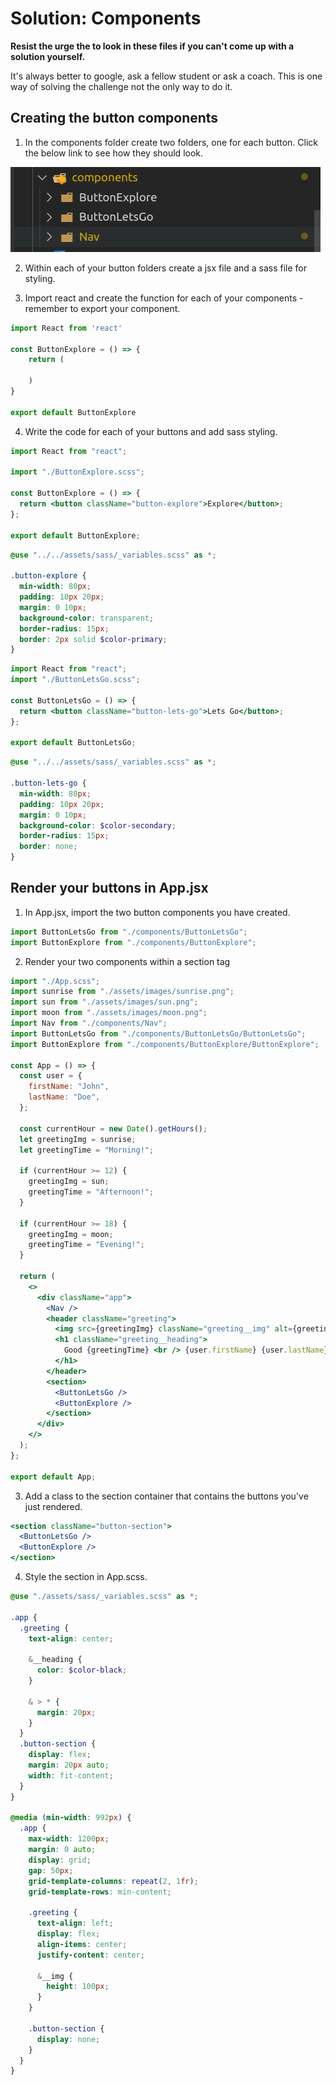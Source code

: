 # Solution: Components

**Resist the urge the to look in these files if you can't come up with a solution yourself.**

It's always better to google, ask a fellow student or ask a coach. This is one way of solving the challenge not the only way to do it.

## Creating the button components

1. In the components folder create two folders, one for each button. Click the below link to see how they should look.

![components folder](./images/button-folders.png)

2. Within each of your button folders create a jsx file and a sass file for styling.

3. Import react and create the function for each of your components - remember to export your component.

```jsx
import React from 'react'

const ButtonExplore = () => {
    return (

    )
}

export default ButtonExplore
```

4. Write the code for each of your buttons and add sass styling.

```jsx
import React from "react";

import "./ButtonExplore.scss";

const ButtonExplore = () => {
  return <button className="button-explore">Explore</button>;
};

export default ButtonExplore;
```

```scss
@use "../../assets/sass/_variables.scss" as *;

.button-explore {
  min-width: 80px;
  padding: 10px 20px;
  margin: 0 10px;
  background-color: transparent;
  border-radius: 15px;
  border: 2px solid $color-primary;
}
```

```jsx
import React from "react";
import "./ButtonLetsGo.scss";

const ButtonLetsGo = () => {
  return <button className="button-lets-go">Lets Go</button>;
};

export default ButtonLetsGo;
```

```scss
@use "../../assets/sass/_variables.scss" as *;

.button-lets-go {
  min-width: 80px;
  padding: 10px 20px;
  margin: 0 10px;
  background-color: $color-secondary;
  border-radius: 15px;
  border: none;
}
```

## Render your buttons in App.jsx

1. In App.jsx, import the two button components you have created.

```jsx
import ButtonLetsGo from "./components/ButtonLetsGo";
import ButtonExplore from "./components/ButtonExplore";
```

2. Render your two components within a section tag

```jsx
import "./App.scss";
import sunrise from "./assets/images/sunrise.png";
import sun from "./assets/images/sun.png";
import moon from "./assets/images/moon.png";
import Nav from "./components/Nav";
import ButtonLetsGo from "./components/ButtonLetsGo/ButtonLetsGo";
import ButtonExplore from "./components/ButtonExplore/ButtonExplore";

const App = () => {
  const user = {
    firstName: "John",
    lastName: "Doe",
  };

  const currentHour = new Date().getHours();
  let greetingImg = sunrise;
  let greetingTime = "Morning!";

  if (currentHour >= 12) {
    greetingImg = sun;
    greetingTime = "Afternoon!";
  }

  if (currentHour >= 18) {
    greetingImg = moon;
    greetingTime = "Evening!";
  }

  return (
    <>
      <div className="app">
        <Nav />
        <header className="greeting">
          <img src={greetingImg} className="greeting__img" alt={greetingTime} />
          <h1 className="greeting__heading">
            Good {greetingTime} <br /> {user.firstName} {user.lastName}
          </h1>
        </header>
        <section>
          <ButtonLetsGo />
          <ButtonExplore />
        </section>
      </div>
    </>
  );
};

export default App;
```

3. Add a class to the section container that contains the buttons you've just rendered.

```jsx
<section className="button-section">
  <ButtonLetsGo />
  <ButtonExplore />
</section>
```

4. Style the section in App.scss.

```scss
@use "./assets/sass/_variables.scss" as *;

.app {
  .greeting {
    text-align: center;

    &__heading {
      color: $color-black;
    }

    & > * {
      margin: 20px;
    }
  }
  .button-section {
    display: flex;
    margin: 20px auto;
    width: fit-content;
  }
}

@media (min-width: 992px) {
  .app {
    max-width: 1200px;
    margin: 0 auto;
    display: grid;
    gap: 50px;
    grid-template-columns: repeat(2, 1fr);
    grid-template-rows: min-content;

    .greeting {
      text-align: left;
      display: flex;
      align-items: center;
      justify-content: center;

      &__img {
        height: 100px;
      }
    }

    .button-section {
      display: none;
    }
  }
}
```
